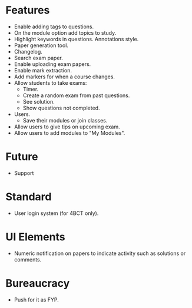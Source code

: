 # Features
* Enable adding tags to questions.
* On the module option add topics to study.
* Highlight keywords in questions. Annotations style.
* Paper generation tool.
* Changelog.
* Search exam paper.
* Enable uploading exam papers.
* Enable mark extraction.
* Add markers for when a course changes.
* Allow students to take exams:
    * Timer.
    * Create a random exam from past questions.
    * See solution.
    * Show questions not completed.
* Users.
    - Save their modules or join classes.
* Allow users to give tips on upcoming exam.
* Allow users to add modules to "My Modules".

# Future
* Support 

# Standard
* User login system (for 4BCT only).

# UI Elements
* Numeric notification on papers to indicate activity such as solutions or comments.

# Bureaucracy
* Push for it as FYP.